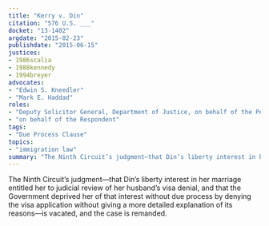 ```yaml
---
title: "Kerry v. Din"
citation: "576 U.S. ___"
docket: "13-1402"
argdate: "2015-02-23"
publishdate: "2015-06-15"
justices:
- 1986scalia
- 1988kennedy
- 1994breyer
advocates:
- "Edwin S. Kneedler"
- "Mark E. Haddad"
roles:
- "Deputy Solicitor General, Department of Justice, on behalf of the Petitioners"
- "on behalf of the Respondent"
tags:
- "Due Process Clause"
topics:
- "immigration law"
summary: "The Ninth Circuit’s judgment—that Din’s liberty interest in her marriage entitled her to judicial review of her husband’s visa denial, and that the Government deprived her of that interest without due process by denying the visa application without giving a more detailed explanation of its reasons—is vacated, and the case is remanded."
---
```

The Ninth Circuit’s judgment—that Din’s liberty interest in her marriage entitled her to judicial review of her husband’s visa denial, and that the Government deprived her of that interest without due process by denying the visa application without giving a more detailed explanation of its reasons—is vacated, and the case is remanded.
